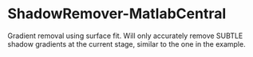 # ShadowRemover-MatlabCentral
Gradient removal using surface fit. Will only accurately remove SUBTLE shadow gradients at the current stage, similar to the one in the example.
